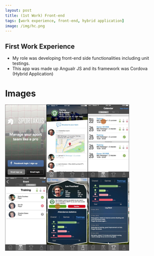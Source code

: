 ```yaml
---
layout: post
title: (1st Work) Front-end
tags: [work experience, front-end, hybrid application]
image: /img/hc.png
---
```

## First Work Experience
* My role was developing front-end side functionalities including unit testings.
* This app was made up Angualr JS and its framework was Cordova (Hybrid Application)


# Images

<img src="/img/hc_tile.jpg" width="80%" height="80%" title="App Screenshots" alt="App Screenshots"/>
